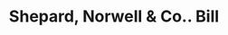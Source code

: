 ---
doi: 10.7916/D8892HXP
date_other: '1890'
date_other_textual: 1890-1899
form: printed ephemera
genre:
- Invoices
name:
- Shepard, Norwell & Co.
object_in_context_url: https://biggert.cul.columbia.edu/items/view/ave_biggert_00453
subject_hierarchical_geographic:
- Boston, Massachusetts, United States
subject_name:
- Shepard, Norwell & Co.
title: Shepard, Norwell & Co.. Bill
sort_title: Shepard, Norwell & Co.. Bill
call_number: ave_biggert_00453
coordinates:
- 42.35805555555556,-71.06361111111111
pid: ave_biggert_00453
identifiers: ave_biggert_00453
thumbnail: https://derivativo-1.library.columbia.edu/iiif/2/ldpd:344056/full/!256,256/0/native.jpg
permalink: /biggert/ave_biggert_00453/
layout: iiif-image-page
---